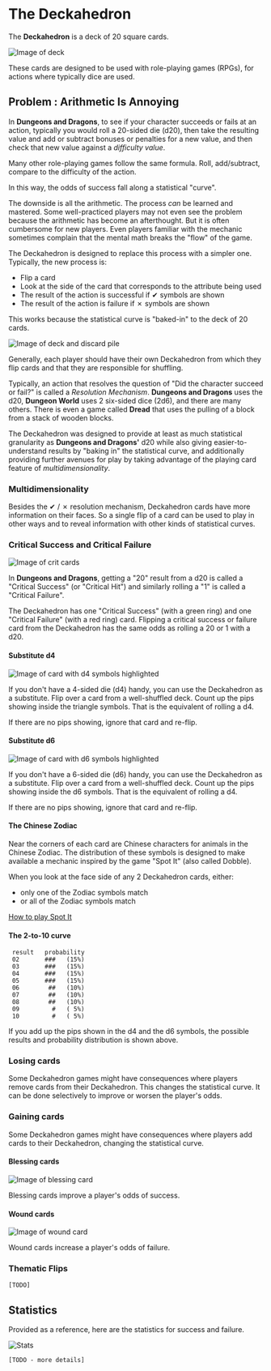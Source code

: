 # The Deckahedron

The **Deckahedron** is a deck of 20 square cards.

![Image of deck](images/deck.jpg)

These cards are designed to be used with role-playing games (RPGs),
for actions where typically dice are used.

## Problem : Arithmetic Is Annoying

In **Dungeons and Dragons**, to see if your character succeeds or
fails at an action, typically you would roll a 20-sided die (d20), then take
the resulting value and add or subtract bonuses or penalties for a new value,
and then check that new value against a *difficulty value*.

Many other role-playing games follow the same formula.  Roll, add/subtract,
compare to the difficulty of the action.

In this way, the odds of success fall along a statistical "curve".

The downside is all the arithmetic. The process *can* be learned and
mastered. Some well-practiced players may not even see the problem because
the arithmetic has become an afterthought. But it is often cumbersome for new
players. Even players familiar with the mechanic sometimes complain that
the mental math breaks the "flow" of the game.

The Deckahedron is designed to replace this process with a simpler one.
Typically, the new process is:

 * Flip a card
 * Look at the side of the card that corresponds to the attribute being used
 * The result of the action is successful if ✔ symbols are shown
 * The result of the action is failure if ✗ symbols are shown

This works because the statistical curve is "baked-in" to the deck of 20
cards.

![Image of deck and discard pile](images/deck_in_play.jpg)

Generally, each player should have their own Deckahedron from which they
flip cards and that they are responsible for shuffling.

Typically, an action that resolves the question of "Did the
character succeed or fail?" is called a *Resolution Mechanism*.
**Dungeons and Dragons** uses the d20, **Dungeon World** uses 2 six-sided
dice (2d6), and there are many others. There is even a game called
**Dread** that uses the pulling of a block from a stack of wooden blocks.

The Deckahedron was designed to provide at least as much statistical
granularity as **Dungeons and Dragons'** d20 while also giving
easier-to-understand results by "baking in" the statistical curve, and
additionally providing further avenues for play by taking advantage
of the playing card feature of *multidimensionality*.


### Multidimensionality

Besides the ✔ / ✗ resolution mechanism, Deckahedron cards have more
information on their faces.  So a single flip of a card can be used to
play in other ways and to reveal information with other kinds of
statistical curves.

### Critical Success and Critical Failure

![Image of crit cards](images/crit_cards.jpg)

In **Dungeons and Dragons**, getting a "20" result from a d20 is called a
"Critical Success" (or "Critical Hit") and similarly rolling a "1" is
called a "Critical Failure".

The Deckahedron has one "Critical Success" (with a green ring) and one
"Critical Failure" (with a red ring) card. Flipping a critical
success or failure card from the Deckahedron has the same odds as rolling
a 20 or 1 with a d20.

#### Substitute d4

![Image of card with d4 symbols highlighted](images/card_as_d4.jpg)

If you don't have a 4-sided die (d4) handy, you can use the Deckahedron
as a substitute. Flip over a card from a well-shuffled deck. Count up
the pips showing inside the triangle symbols. That is the equivalent of
rolling a d4.

If there are no pips showing, ignore that card and re-flip.

#### Substitute d6

![Image of card with d6 symbols highlighted](images/card_as_d6.jpg)

If you don't have a 6-sided die (d6) handy, you can use the Deckahedron
as a substitute. Flip over a card from a well-shuffled deck. Count up
the pips showing inside the d6 symbols. That is the equivalent of
rolling a d4.

If there are no pips showing, ignore that card and re-flip.

#### The Chinese Zodiac

Near the corners of each card are Chinese characters for animals
in the Chinese Zodiac.  The distribution of these symbols is designed
to make available a mechanic inspired by the game "Spot It" (also
called Dobble).

When you look at the face side of any 2 Deckahedron cards, either:

 * only one of the Zodiac symbols match
 * or all of the Zodiac symbols match

[How to play Spot It](https://www.youtube.com/watch?v=Bc1f-aulfgg)

#### The 2-to-10 curve

     result   probability
     02       ###   (15%)
     03       ###   (15%)
     04       ###   (15%)
     05       ###   (15%)
     06        ##   (10%)
     07        ##   (10%)
     08        ##   (10%)
     09         #   ( 5%)
     10         #   ( 5%)

If you add up the pips shown in the d4 and the d6 symbols, the
possible results and probability distribution is shown above.

### Losing cards

Some Deckahedron games might have consequences where players remove cards
from their Deckahedron. This changes the statistical curve. It can be
done selectively to improve or worsen the player's odds.

### Gaining cards

Some Deckahedron games might have consequences where players add cards
to their Deckahedron, changing the statistical curve.

#### Blessing cards

![Image of blessing card](images/card_blessing.jpg)

Blessing cards improve a player's odds of success.

#### Wound cards

![Image of wound card](images/card_wound.jpg)

Wound cards increase a player's odds of failure.

### Thematic Flips

    [TODO]


## Statistics

Provided as a reference, here are the statistics for success and failure.

![Stats](images/stats.png)

    [TODO - more details]
